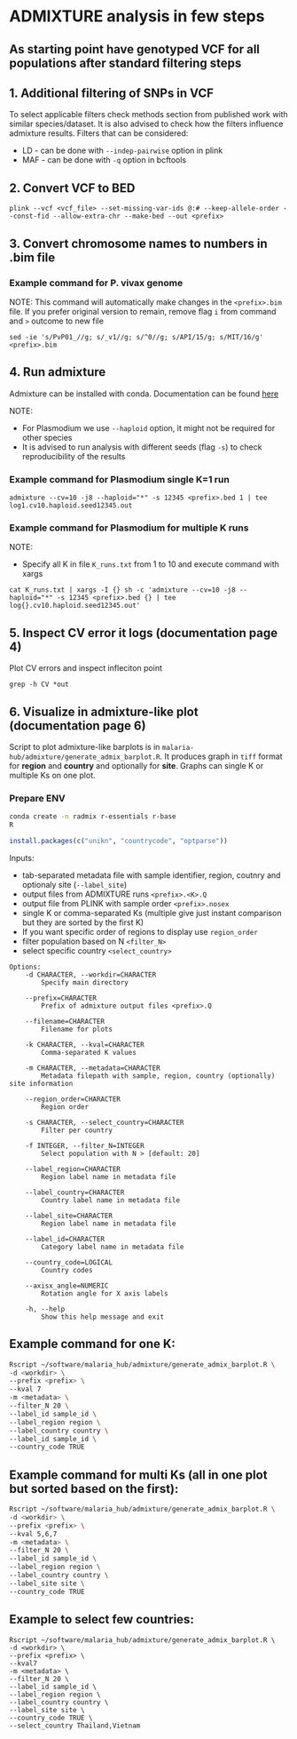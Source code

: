 # ADMIXTURE analysis in few steps

## As starting point have genotyped VCF for all populations after standard filtering steps

## 1. Additional filtering of SNPs in VCF
To select applicable filters check methods section from published work with similar species/dataset.
It is also advised to check how the filters influence admixture results.
Filters that can be considered:
* LD - can be done with `--indep-pairwise` option in plink
* MAF - can be done with `-q` option in bcftools

## 2. Convert VCF to BED

```
plink --vcf <vcf_file> --set-missing-var-ids @:# --keep-allele-order --const-fid --allow-extra-chr --make-bed --out <prefix>
```

## 3. Convert chromosome names to numbers in .bim file
### Example command for P. vivax genome
NOTE: This command will automatically make changes in the `<prefix>.bim` file.
If you prefer original version to remain, remove flag `i` from command and `>` outcome to new file

```
sed -ie 's/PvP01_//g; s/_v1//g; s/^0//g; s/API/15/g; s/MIT/16/g' <prefix>.bim
```

## 4. Run admixture
Admixture can be installed with conda. Documentation can be found [here](https://vcru.wisc.edu/simonlab/bioinformatics/programs/admixture/admixture-manual.pdf)

NOTE:
* For Plasmodium we use `--haploid` option, it might not be required for other species
* It is advised to run analysis with different seeds (flag `-s`) to check reproducibility of the results

### Example command for Plasmodium single K=1 run
```
admixture --cv=10 -j8 --haploid="*" -s 12345 <prefix>.bed 1 | tee log1.cv10.haploid.seed12345.out
```
### Example command for Plasmodium for multiple K runs
NOTE:
* Specify all K in file `K_runs.txt` from 1 to 10 and execute command with xargs
```
cat K_runs.txt | xargs -I {} sh -c 'admixture --cv=10 -j8 --haploid="*" -s 12345 <prefix>.bed {} | tee log{}.cv10.haploid.seed12345.out'
```

## 5. Inspect CV error it logs (documentation page 4)
Plot CV errors and inspect infleciton point
```
grep -h CV *out
```

## 6. Visualize in admixture-like plot (documentation page 6)
Script to plot admixture-like barplots is in `malaria-hub/admixture/generate_admix_barplot.R`. It produces graph in `tiff` format for __region__ and __country__ and optionally for __site__. Graphs can single K or multiple Ks on one plot.

### Prepare ENV
```bash
conda create -n radmix r-essentials r-base
R
```
```r
install.packages(c("unikn", "countrycode", "optparse"))
```


Inputs:
* tab-separated metadata file with sample identifier, region, coutnry and optionaly site (`--label_site`)
* output files from ADMIXTURE runs `<prefix>.<K>.Q`
* output file from PLINK with sample order `<prefix>.nosex`
* single K or comma-separated Ks (multiple give just instant comparison but they are sorted by the first K)
* If you want specific order of regions to display use `region_order`
* filter population based on N `<filter_N>`
* select specific country `<select_country>`


```
Options:
	-d CHARACTER, --workdir=CHARACTER
		Specify main directory

	--prefix=CHARACTER
		Prefix of admixture output files <prefix>.Q

	--filename=CHARACTER
		Filename for plots

	-k CHARACTER, --kval=CHARACTER
		Comma-separated K values

	-m CHARACTER, --metadata=CHARACTER
		Metadata filepath with sample, region, country (optionally) site information

	--region_order=CHARACTER
		Region order

	-s CHARACTER, --select_country=CHARACTER
		Filter per country

	-f INTEGER, --filter_N=INTEGER
		Select population with N > [default: 20]

	--label_region=CHARACTER
		Region label name in metadata file

	--label_country=CHARACTER
		Country label name in metadata file

	--label_site=CHARACTER
		Region label name in metadata file

	--label_id=CHARACTER
		Category label name in metadata file

	--country_code=LOGICAL
		Country codes

	--axisx_angle=NUMERIC
		Rotation angle for X axis labels

	-h, --help
		Show this help message and exit
```

## Example command for one K:

```bash
Rscript ~/software/malaria_hub/admixture/generate_admix_barplot.R \
-d <workdir> \
--prefix <prefix> \
--kval 7
-m <metadata> \
--filter_N 20 \
--label_id sample_id \
--label_region region \
--label_country country \
--label_id sample_id \
--country_code TRUE
```

## Example command for multi Ks (all in one plot but sorted based on the first):

```bash
Rscript ~/software/malaria_hub/admixture/generate_admix_barplot.R \
-d <workdir> \
--prefix <prefix> \
--kval 5,6,7 
-m <metadata> \
--filter_N 20 \
--label_id sample_id \
--label_region region \
--label_country country \
--label_site site \
--country_code TRUE
```

## Example to select few countries:
```
Rscript ~/software/malaria_hub/admixture/generate_admix_barplot.R \
-d <workdir> \
--prefix <prefix> \
--kval7 
-m <metadata> \
--filter_N 20 \
--label_id sample_id \
--label_region region \
--label_country country \
--label_site site \
--country_code TRUE \
--select_country Thailand,Vietnam
```
